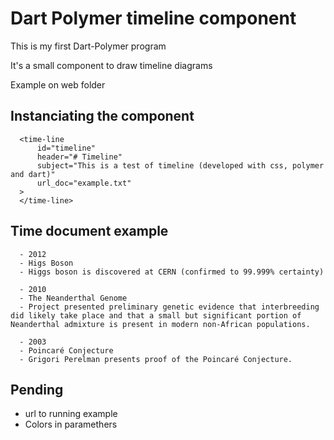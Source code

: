 # Dart Polymer timeline component

This is my first Dart-Polymer program

It's a small component to draw timeline diagrams

Example on web folder


## Instanciating the component

```
  <time-line
      id="timeline"
      header="# Timeline"
      subject="This is a test of timeline (developed with css, polymer and dart)"
      url_doc="example.txt"
  >
  </time-line>
```

## Time document example

```
  - 2012
  - Higs Boson
  - Higgs boson is discovered at CERN (confirmed to 99.999% certainty)
  
  - 2010
  - The Neanderthal Genome
  - Project presented preliminary genetic evidence that interbreeding did likely take place and that a small but significant portion of Neanderthal admixture is present in modern non-African populations.
  
  - 2003
  - Poincaré Conjecture
  - Grigori Perelman presents proof of the Poincaré Conjecture.
```



## Pending

* url to running example
* Colors in paramethers
